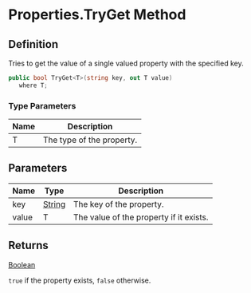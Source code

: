 # Properties.TryGet Method
## Definition

Tries to get the value of a single valued property with the specified key.

```c#
public bool TryGet<T>(string key, out T value)
   where T;
```

### Type Parameters

| Name | Description |
| ---- | ----------- |
| T | The type of the property. |

## Parameters

| Name | Type | Description |
| ---- | ---- | ----------- |
| key | [String](https://learn.microsoft.com/en-gb/dotnet/api/System.String) | The key of the property. |
| value | T | The value of the property if it exists. |

## Returns

[Boolean](https://learn.microsoft.com/en-gb/dotnet/api/System.Boolean)

`true` if the property exists, `false` otherwise.
